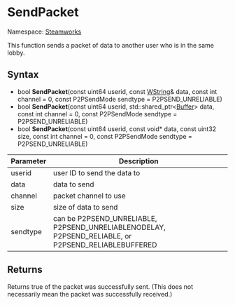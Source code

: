 # SendPacket

Namespace: [Steamworks](Steamworks.md)

This function sends a packet of data to another user who is in the same lobby.

## Syntax

- bool **SendPacket**(const uint64 userid, const [WString](WString)& data, const int channel = 0, const P2PSendMode sendtype = P2PSEND_UNRELIABLE)
- bool **SendPacket**(const uint64 userid, std::shared_ptr<[Buffer](Buffer.md)\> data, const int channel = 0, const P2PSendMode sendtype = P2PSEND_UNRELIABLE)
- bool **SendPacket**(const uint64 userid, const void* data, const uint32 size, const int channel = 0, const P2PSendMode sendtype = P2PSEND_UNRELIABLE)

| Parameter | Description |
|---|---|
| userid | user ID to send the data to |
| data | data to send |
| channel | packet channel to use |
| size | size of data to send |
| sendtype | can be P2PSEND_UNRELIABLE, P2PSEND_UNRELIABLENODELAY, P2PSEND_RELIABLE, or P2PSEND_RELIABLEBUFFERED |

## Returns

Returns true of the packet was successfully sent. (This does not necessarily mean the packet was successfully received.)
